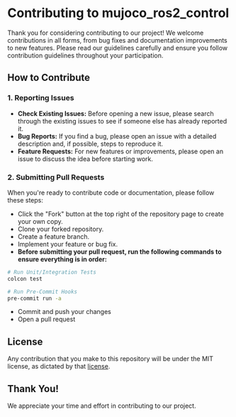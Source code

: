 # Contributing to mujoco_ros2_control
Thank you for considering contributing to our project! We welcome contributions in all forms, from bug fixes and documentation improvements to new features. Please read our guidelines carefully and ensure you follow contribution guidelines throughout your participation.

## How to Contribute

### 1. Reporting Issues

- **Check Existing Issues:** Before opening a new issue, please search through the existing issues to see if someone else has already reported it.
- **Bug Reports:** If you find a bug, please open an issue with a detailed description and, if possible, steps to reproduce it.
- **Feature Requests:** For new features or improvements, please open an issue to discuss the idea before starting work.

### 2. Submitting Pull Requests

When you're ready to contribute code or documentation, please follow these steps:
- Click the "Fork" button at the top right of the repository page to create your own copy.
- Clone your forked repository.
- Create a feature branch.
- Implement your feature or bug fix.
- **Before submitting your pull request, run the following commands to ensure everything is in order:**

```bash
# Run Unit/Integration Tests
colcon test
```
```bash
# Run Pre-Commit Hooks
pre-commit run -a
```

- Commit and push your changes
- Open a pull request

## License
Any contribution that you make to this repository will
be under the MIT license, as dictated by that
[license](https://opensource.org/licenses/MIT).

## Thank You!

We appreciate your time and effort in contributing to our project.
